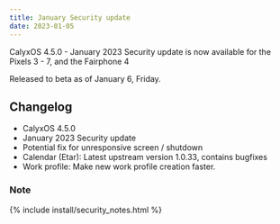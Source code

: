 ```yaml
---
title: January Security update
date: 2023-01-05
---
```


CalyxOS 4.5.0 - January 2023 Security update is now available for the Pixels 3 - 7, and the Fairphone 4

Released to beta as of January 6, Friday.

## Changelog
* CalyxOS 4.5.0
* January 2023 Security update
* Potential fix for unresponsive screen / shutdown
* Calendar (Etar): Latest upstream version 1.0.33, contains bugfixes
* Work profile: Make new work profile creation faster.

### Note

{% include install/security_notes.html %}

